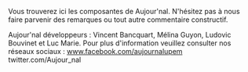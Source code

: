 Vous trouverez ici les composantes de Aujour'nal. 
N'hésitez pas à nous faire parvenir des remarques ou tout autre commentaire constructif.

Aujour'nal développeurs : Vincent Bancquart, Mélina Guyon, Ludovic Bouvinet et Luc Marie. 
Pour plus d'information veuillez consulter nos réseaux sociaux : 
www.facebook.com/aujournalupem 
twitter.com/Aujour_nal
